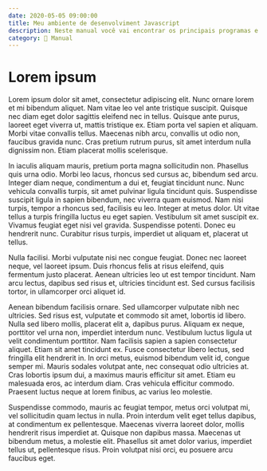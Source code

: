 ```yaml
---
date: 2020-05-05 09:00:00
title: Meu ambiente de desenvolviment Javascript
description: Neste manual você vai encontrar os principais programas e configurações necessárias para iniciar o desevolvimento moderno de aplicações com javascript.
category: 📄 Manual
---
```

# Lorem ipsum

Lorem ipsum dolor sit amet, consectetur adipiscing elit. Nunc ornare lorem et mi bibendum aliquet. Nam vitae leo vel ante tristique suscipit. Quisque nec diam eget dolor sagittis eleifend nec in tellus. Quisque ante purus, laoreet eget viverra ut, mattis tristique ex. Etiam porta vel sapien et aliquam. Morbi vitae convallis tellus. Maecenas nibh arcu, convallis ut odio non, faucibus gravida nunc. Cras pretium rutrum purus, sit amet interdum nulla dignissim non. Etiam placerat mollis scelerisque.

In iaculis aliquam mauris, pretium porta magna sollicitudin non. Phasellus quis urna odio. Morbi leo lacus, rhoncus sed cursus ac, bibendum sed arcu. Integer diam neque, condimentum a dui et, feugiat tincidunt nunc. Nunc vehicula convallis turpis, sit amet pulvinar ligula tincidunt quis. Suspendisse suscipit ligula in sapien bibendum, nec viverra quam euismod. Nam nisi turpis, tempor a rhoncus sed, facilisis eu leo. Integer at metus dolor. Ut vitae tellus a turpis fringilla luctus eu eget sapien. Vestibulum sit amet suscipit ex. Vivamus feugiat eget nisi vel gravida. Suspendisse potenti. Donec eu hendrerit nunc. Curabitur risus turpis, imperdiet ut aliquam et, placerat ut tellus.

Nulla facilisi. Morbi vulputate nisi nec congue feugiat. Donec nec laoreet neque, vel laoreet ipsum. Duis rhoncus felis at risus eleifend, quis fermentum justo placerat. Aenean ultricies leo ut est tempor tincidunt. Nam arcu lectus, dapibus sed risus et, ultricies tincidunt est. Sed cursus facilisis tortor, in ullamcorper orci aliquet id.

Aenean bibendum facilisis ornare. Sed ullamcorper vulputate nibh nec ultricies. Sed risus est, vulputate et commodo sit amet, lobortis id libero. Nulla sed libero mollis, placerat elit a, dapibus purus. Aliquam ex neque, porttitor vel urna non, imperdiet interdum nunc. Vestibulum luctus ligula ut velit condimentum porttitor. Nam facilisis sapien a sapien consectetur aliquet. Etiam sit amet tincidunt ex. Fusce consectetur libero lectus, sed fringilla elit hendrerit in. In orci metus, euismod bibendum velit id, congue semper mi. Mauris sodales volutpat ante, nec consequat odio ultricies at. Cras lobortis ipsum dui, a maximus mauris efficitur sit amet. Etiam eu malesuada eros, ac interdum diam. Cras vehicula efficitur commodo. Praesent luctus neque at lorem finibus, ac varius leo molestie.

Suspendisse commodo, mauris ac feugiat tempor, metus orci volutpat mi, vel sollicitudin quam lectus in nulla. Proin interdum velit eget tellus dapibus, at condimentum ex pellentesque. Maecenas viverra laoreet dolor, mollis hendrerit risus imperdiet at. Quisque non dapibus massa. Maecenas ut bibendum metus, a molestie elit. Phasellus sit amet dolor varius, imperdiet tellus ut, pellentesque risus. Proin volutpat nisi orci, eu posuere arcu faucibus eget.
